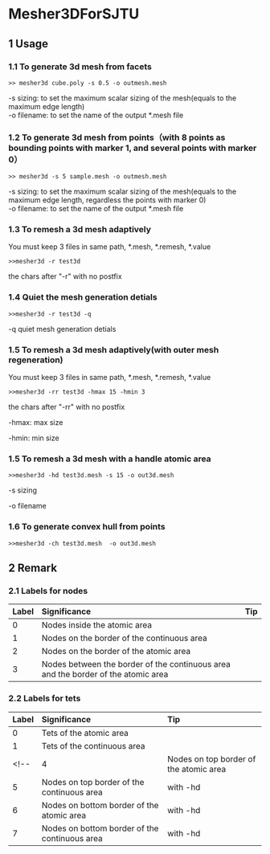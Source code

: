 
# Mesher3DForSJTU

## 1 Usage
### 1.1 To generate 3d mesh from facets

```
>> mesher3d cube.poly -s 0.5 -o outmesh.mesh
```
-s sizing: to set the maximum scalar sizing of the mesh(equals to the maximum edge length)  
-o filename: to set the name of the output *.mesh file

### 1.2 To generate 3d mesh from points（with 8 points as bounding points with marker 1, and several points with marker 0）
```
>> mesher3d -s 5 sample.mesh -o outmesh.mesh
```
-s sizing: to set the maximum scalar sizing of the mesh(equals to the maximum edge length, regardless the points with marker 0)  
-o filename: to set the name of the output *.mesh file

### 1.3 To remesh a 3d mesh adaptively
You must keep 3 files in same path, *.mesh, *.remesh, *.value
```
>>mesher3d -r test3d
````
the chars after "-r" with no postfix
### 1.4 Quiet the mesh generation detials

```
>>mesher3d -r test3d -q
````
-q quiet mesh generation detials

### 1.5 To remesh a 3d mesh adaptively(with outer mesh regeneration) 
You must keep 3 files in same path, *.mesh, *.remesh, *.value
```
>>mesher3d -rr test3d -hmax 15 -hmin 3
````
the chars after "-rr" with no postfix

-hmax: max size

-hmin: min size 

### 1.5 To remesh a 3d mesh with a handle atomic area

```
>>mesher3d -hd test3d.mesh -s 15 -o out3d.mesh
````
-s sizing

-o filename
### 1.6 To generate convex hull from points

```
>>mesher3d -ch test3d.mesh  -o out3d.mesh
````

## 2 Remark
### 2.1 Labels for nodes

| Label | Significance |Tip|
|:------|:-------|:-----|
|0|Nodes inside the atomic area||
|1|Nodes on the border of the continuous area||
|2|Nodes on the border of the atomic area||
|3|Nodes between the border of the continuous area and the border of the atomic area||
### 2.2 Labels for tets

| Label | Significance |Tip|
|:------|:-------|:-----|
|0|Tets of the atomic area||
|1|Tets of the continuous area||
<!-- |4|Nodes on top border of the atomic area|with -hd|
|5|Nodes on top border of the continuous area|with -hd|
|6|Nodes on bottom border of the atomic area|with -hd|
|7|Nodes on bottom border of the continuous area|with -hd| -->

